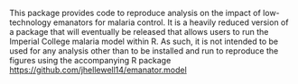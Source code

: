 This package provides code to reproduce analysis on the impact of low-technology emanators for malaria control. It is a heavily reduced version of a package that will eventually be released that allows users to run the Imperial College malaria model within R. As such, it is not intended to be used for any analysis other than to be installed and run to reproduce the figures using the accompanying R package https://github.com/jhellewell14/emanator.model
